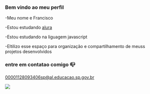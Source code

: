 ### Bem vindo ao meu perfil

-Meu nome e Francisco

-Estou estudando [alura](https//alura.com.br)

-Estou estudando na liguagem javascript

-Eltilizo esse espaço para organização e compartilhamento de meuss projetos desenvolvidos

### entre em contatao comigo 📪

00001128093406sp@al.educacao.sp.gov.br

![](https://media1.tenor.com/m/mCiM7CmGGI4AAAAC/naruto.gif)
